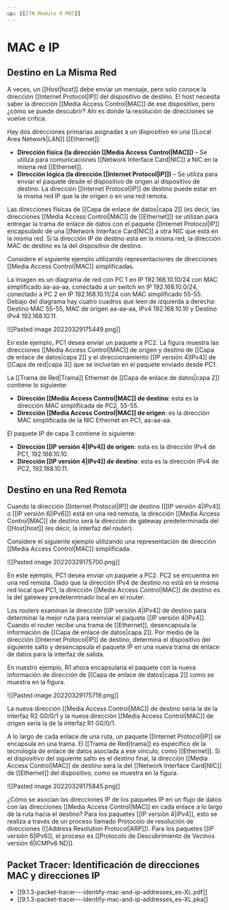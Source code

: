 ```yaml
---
up: [[ITN Module 9 MOC]]
---
```

# MAC e IP

## Destino en La Misma Red

A veces, un [[Host|host]] debe enviar un mensaje, pero solo conoce la dirección [[Internet Protocol|IP]] del dispositivo de destino. El host necesita saber la dirección [[Media Access Control|MAC]] de ese dispositivo, pero ¿cómo se puede descubrir? Ahí es donde la resolución de direcciones se vuelve crítica.

Hay dos direcciones primarias asignadas a un dispositivo en una [[Local Area Network|LAN]] [[Ethernet]]:

- **Dirección física (la dirección [[Media Access Control|MAC]])** – Se utiliza para comunicaciones [[Network Interface Card|NIC]] a NIC en la misma red [[Ethernet]].
- **Dirección lógica (la dirección [[Internet Protocol|IP]])** – Se utiliza para enviar el paquete desde el dispositivo de origen al dispositivo de destino. La dirección [[Internet Protocol|IP]] de destino puede estar en la misma red IP que la de origen o en una red remota.

Las direcciones físicas de [[Capa de enlace de datos|capa 2]] (es decir, las direcciones [[Media Access Control|MAC]] de [[Ethernet]]) se utilizan para entregar la trama de enlace de datos con el paquete [[Internet Protocol|IP]] encapsulado de una [[Network Interface Card|NIC]] a otra NIC que está en la misma red. Si la dirección IP de destino está en la misma red, la dirección MAC de destino es la del dispositivo de destino.

Considere el siguiente ejemplo utilizando representaciones de direcciones [[Media Access Control|MAC]] simplificadas.

La imagen es un diagrama de red con PC 1 en IP 192.168.10.10/24 con MAC simplificado aa-aa-aa, conectado a un switch en IP 192.168.10.0/24, conectado a PC 2 en IP 192.168.10.11/24 con MAC simplificado 55-55. Debajo del diagrama hay cuatro cuadros que leen de izquierda a derecha: Destino MAC 55-55, MAC de origen aa-aa-aa, IPv4 192.168.10.10 y Destino IPv4 192.168.10.11.

![[Pasted image 20220329175449.png]]

En este ejemplo, PC1 desea enviar un paquete a PC2. La figura muestra las direcciones [[Media Access Control|MAC]] de origen y destino de [[Capa de enlace de datos|capa 2]] y el direccionamiento [[IP versión 4|IPv4]] de [[Capa de red|capa 3]] que se incluirían en el paquete enviado desde PC1.

La [[Trama de Red|Trama]] Ethernet de [[Capa de enlace de datos|capa 2]] contiene lo siguiente:

- **Dirección [[Media Access Control|MAC]] de destino**: esta es la dirección MAC simplificada de PC2, 55-55.
- **Dirección [[Media Access Control|MAC]] de origen**: es la dirección MAC simplificada de la NIC Ethernet en PC1, aa-aa-aa.

El paquete IP de capa 3 contiene lo siguiente:

- **Dirección [[IP versión 4|IPv4]] de origen**: esta es la dirección IPv4 de PC1, 192.168.10.10.
- **Dirección [[IP versión 4|IPv4]] de destino**: esta es la dirección IPv4 de PC2, 192.168.10.11.

## Destino en una Red Remota

Cuando la dirección [[Internet Protocol|IP]] de destino ([[IP versión 4|IPv4]] o [[IP versión 6|IPv6]]) está en una red remota, la dirección [[Media Access Control|MAC]] de destino será la dirección de gateway predeterminada del [[Host|host]] (es decir, la interfaz del router).

Considere el siguiente ejemplo utilizando una representación de dirección [[Media Access Control|MAC]] simplificada.

![[Pasted image 20220329175700.png]]

En este ejemplo, PC1 desea enviar un paquete a PC2. PC2 se encuentra en una red remota. Dado que la dirección IPv4 de destino no está en la misma red local que PC1, la dirección [[Media Access Control|MAC]] de destino es la del gateway predeterminado local en el router.

Los routers examinan la dirección [[IP versión 4|IPv4]] de destino para determinar la mejor ruta para reenviar el paquete [[IP versión 4|IPv4]]. Cuando el router recibe una trama de [[Ethernet]], desencapsula la información de [[Capa de enlace de datos|capa 2]]. Por medio de la dirección [[Internet Protocol|IP]] de destino, determina el dispositivo del siguiente salto y desencapsula el paquete IP en una nueva trama de enlace de datos para la interfaz de salida.

En nuestro ejemplo, R1 ahora encapsularía el paquete con la nueva información de dirección de [[Capa de enlace de datos|capa 2]] como se muestra en la figura.

![[Pasted image 20220329175719.png]]

La nueva dirección [[Media Access Control|MAC]] de destino sería la de la interfaz R2 G0/0/1 y la nueva dirección [[Media Access Control|MAC]] de origen sería la de la interfaz R1 G0/0/1.

A lo largo de cada enlace de una ruta, un paquete [[Internet Protocol|IP]] se encapsula en una trama. El [[Trama de Red|trama]] es específico de la tecnología de enlace de datos asociada a ese vínculo, como [[Ethernet]]. Si el dispositivo del siguiente salto es el destino final, la dirección [[Media Access Control|MAC]] de destino será la del [[Network Interface Card|NIC]] de [[Ethernet]] del dispositivo, como se muestra en la figura.

![[Pasted image 20220329175845.png]]

¿Cómo se asocian las direcciones IP de los paquetes IP en un flujo de datos con las direcciones [[Media Access Control|MAC]] en cada enlace a lo largo de la ruta hacia el destino? Para los paquetes [[IP versión 4|IPv4]], esto se realiza a través de un proceso llamado Protocolo de resolución de direcciones ([[Address Resolution Protocol|ARP]]). Para los paquetes [[IP versión 6|IPv6]], el proceso es [[Protocolo de Descubrimiento de Vecinos versión 6|ICMPv6 ND]].

## Packet Tracer: Identificación de direcciones MAC y direcciones IP

- [[9.1.3-packet-tracer---identify-mac-and-ip-addresses_es-XL.pdf]]
- [[9.1.3-packet-tracer---identify-mac-and-ip-addresses_es-XL.pka]]